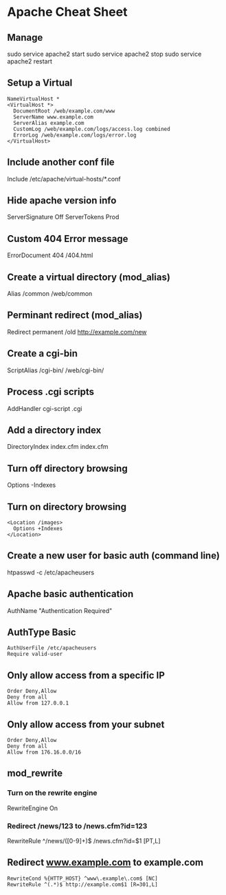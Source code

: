 # Apache Cheat Sheet
## Manage 
sudo service apache2 start
sudo service apache2 stop
sudo service apache2 restart

## Setup a Virtual

    NameVirtualHost *
    <VirtualHost *>
      DocumentRoot /web/example.com/www
      ServerName www.example.com
      ServerAlias example.com
      CustomLog /web/example.com/logs/access.log combined
      ErrorLog /web/example.com/logs/error.log
    </VirtualHost>

## Include another conf file
Include /etc/apache/virtual-hosts/*.conf

## Hide apache version info
ServerSignature Off
ServerTokens Prod

## Custom 404 Error message
ErrorDocument 404 /404.html

## Create a virtual directory (mod_alias)
Alias /common /web/common

## Perminant redirect (mod_alias)
Redirect permanent /old http://example.com/new

## Create a cgi-bin
ScriptAlias /cgi-bin/ /web/cgi-bin/

## Process .cgi scripts
AddHandler cgi-script .cgi

## Add a directory index
DirectoryIndex index.cfm index.cfm

## Turn off directory browsing
Options -Indexes

## Turn on directory browsing
    <Location /images>
      Options +Indexes
    </Location>

## Create a new user for basic auth (command line)
htpasswd -c /etc/apacheusers

## Apache basic authentication
AuthName "Authentication Required"

## AuthType Basic
    AuthUserFile /etc/apacheusers
    Require valid-user

## Only allow access from a specific IP
    Order Deny,Allow
    Deny from all
    Allow from 127.0.0.1

## Only allow access from your subnet
    Order Deny,Allow
    Deny from all
    Allow from 176.16.0.0/16
## mod_rewrite
### Turn on the rewrite engine
RewriteEngine On
### Redirect /news/123 to /news.cfm?id=123
RewriteRule ^/news/([0-9]+)$ /news.cfm?id=$1 [PT,L]
## Redirect www.example.com to example.com
    RewriteCond %{HTTP_HOST} ^www\.example\.com$ [NC]
    RewriteRule ^(.*)$ http://example.com$1 [R=301,L]
